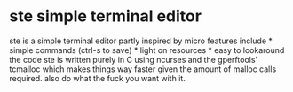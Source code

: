 # ste simple terminal editor
ste is a simple terminal editor partly inspired by micro features include
	* simple commands (ctrl-s to save)
	* light on resources
	* easy to lookaround the code
ste is written purely in C using ncurses and the gperftools' tcmalloc which makes things way faster given the amount of malloc calls required.
also do what the fuck you want with it.